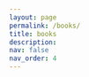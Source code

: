 ```yaml
---
layout: page
permalink: /books/
title: books
description: 
nav: false
nav_order: 4
---
```


<style type="text/css" media="screen">
  .gr_custom_container_1687302079 {
    /* customize your Goodreads widget container here*/
    border: 1px solid gray;
    border-radius:10px;
    padding: 10px 5px 10px 5px;
    background-color: transparent;
    color: #000000;
    
  }
  .gr_custom_header_1687302079 {
    /* customize your Goodreads header here*/
    border-bottom: 1px solid gray;
    width: 100%;
    margin-bottom: 5px;
    text-align: center;
    font-size: 120%
  }
  .gr_custom_each_container_1687302079 {
    /* customize each individual book container here */
    width: 100%;
    clear: both;
    margin-bottom: 10px;
    overflow: auto;
    padding-bottom: 4px;
    border-bottom: 1px solid #aaa;
  }
  .gr_custom_book_container_1687302079 {
    /* customize your book covers here */
    overflow: hidden;
    height: 160px;
      float: left;
      margin-right: 4px;
      width: 98px;
  }
  .gr_custom_author_1687302079 {
    /* customize your author names here */
    font-size: 10px;
  }
  .gr_custom_tags_1687302079 {
    /* customize your tags here */
    font-size: 10px;
    color: gray;
  }
  .gr_custom_rating_1687302079 {
    /* customize your rating stars here */
    float: right;
  }
</style>

<script src="https://www.goodreads.com/review/custom_widget/144515825.Rachel's%20bookshelf:%20read?cover_position=left&cover_size=medium&num_books=5&order=d&shelf=read&show_author=1&show_cover=1&show_rating=1&show_review=1&show_tags=0&show_title=1&sort=date_read&widget_bg_color=FFFFFF&widget_bg_transparent=true&widget_border_width=1&widget_id=1687302079&widget_text_color=000000&widget_title_size=medium&widget_width=full" type="text/javascript" charset="utf-8"></script>
